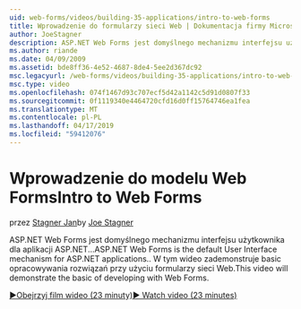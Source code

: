 ```yaml
---
uid: web-forms/videos/building-35-applications/intro-to-web-forms
title: Wprowadzenie do formularzy sieci Web | Dokumentacja firmy Microsoft
author: JoeStagner
description: ASP.NET Web Forms jest domyślnego mechanizmu interfejsu użytkownika dla aplikacji ASP.NET... W tym wideo zademonstruje basic opracowywania rozwiązań przy użyciu formularzy sieci Web.
ms.author: riande
ms.date: 04/09/2009
ms.assetid: bde8ff36-4e52-4687-8de4-5ee2d367dc92
msc.legacyurl: /web-forms/videos/building-35-applications/intro-to-web-forms
msc.type: video
ms.openlocfilehash: 074f1467d93c707ecf5d42a1142c5d91d0807f33
ms.sourcegitcommit: 0f1119340e4464720cfd16d0ff15764746ea1fea
ms.translationtype: MT
ms.contentlocale: pl-PL
ms.lasthandoff: 04/17/2019
ms.locfileid: "59412076"
---
```

# <a name="intro-to-web-forms"></a><span data-ttu-id="f2373-104">Wprowadzenie do modelu Web Forms</span><span class="sxs-lookup"><span data-stu-id="f2373-104">Intro to Web Forms</span></span>

<span data-ttu-id="f2373-105">przez [Stagner Jan](https://github.com/JoeStagner)</span><span class="sxs-lookup"><span data-stu-id="f2373-105">by [Joe Stagner](https://github.com/JoeStagner)</span></span>

<span data-ttu-id="f2373-106">ASP.NET Web Forms jest domyślnego mechanizmu interfejsu użytkownika dla aplikacji ASP.NET...</span><span class="sxs-lookup"><span data-stu-id="f2373-106">ASP.NET Web Forms is the default User Interface mechanism for ASP.NET applications..</span></span> <span data-ttu-id="f2373-107">W tym wideo zademonstruje basic opracowywania rozwiązań przy użyciu formularzy sieci Web.</span><span class="sxs-lookup"><span data-stu-id="f2373-107">This video will demonstrate the basic of developing with Web Forms.</span></span>

[<span data-ttu-id="f2373-108">&#9654;Obejrzyj film wideo (23 minuty)</span><span class="sxs-lookup"><span data-stu-id="f2373-108">&#9654; Watch video (23 minutes)</span></span>](https://channel9.msdn.com/Blogs/ASP-NET-Site-Videos/intro-to-web-forms)
